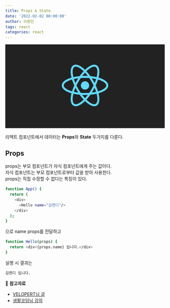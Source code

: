```yaml
---
title: Props & State
date: '2022-02-02 00:00:00'
author: 이용민
tags: react 
categories: react
---
```


![react-logo.png](react-logo.png)

리액트 컴포넌트에서 데이터는 **Props**와 **State** 두가지를 다룬다.

## Props
props는 부모 컴포넌트가 자식 컴포넌트에게 주는 값이다.   
자식 컴포넌트는 부모 컴포넌트로부터 값을 받아 사용한다.   
props는 직접 수정할 수 없다는 특징이 있다.

```bash
function App() {
  return (
    <div>
      <Hello name="김캔디"/>
    </div>
  );
}
```
으로 name props를 전달하고
```bash
function Hello(props) {
  return <div>{props.name} 입니다.</div>
}
```
실행 시 결과는 
```bash
김캔디 입니다.
```



📂 **참고자료** 
* [VELOPERT님 글](https://velopert.com/3621)
* [생활코딩님 강의](https://www.inflearn.com/course/react-%EC%83%9D%ED%99%9C%EC%BD%94%EB%94%A9/dashboard)